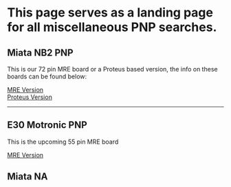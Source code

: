 # This page serves as a landing page for all miscellaneous PNP searches. 

## Miata NB2 PNP
This is our 72 pin MRE board or a Proteus based version, the info on these boards can be found below:

[MRE Version](MREAdapter72.md)  
[Proteus Version](ProteusAdaptor72.md)

---

## E30 Motronic PNP 
This is the upcoming 55 pin MRE board 

[MRE Version](MREAdapter55.md)
 

 ## Miata NA 